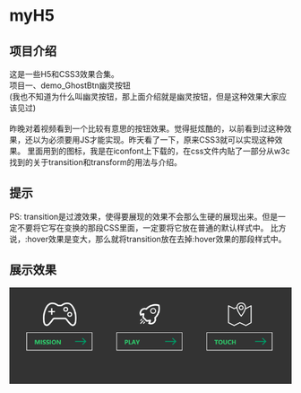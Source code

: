# myH5
## 项目介绍
这是一些H5和CSS3效果合集。<br>
项目一、demo_GhostBtn幽灵按钮<br>
(我也不知道为什么叫幽灵按钮，那上面介绍就是幽灵按钮，但是这种效果大家应该见过)<br>
<br>
昨晚对着视频看到一个比较有意思的按钮效果。觉得挺炫酷的，以前看到过这种效果，还以为必须要用JS才能实现。昨天看了一下，原来CSS3就可以实现这种效果。
里面用到的图标，我是在iconfont上下载的，在css文件内贴了一部分从w3c找到的关于transition和transform的用法与介绍。
## 提示
PS: transition是过渡效果，使得要展现的效果不会那么生硬的展现出来。但是一定不要将它写在变换的那段CSS里面，一定要将它放在普通的默认样式中。
比方说，:hover效果是变大，那么就将transition放在去掉:hover效果的那段样式中。

## 展示效果
![](https://github.com/muzi8/myH5/raw/master/demo_GhostBtn/demo1.gif)